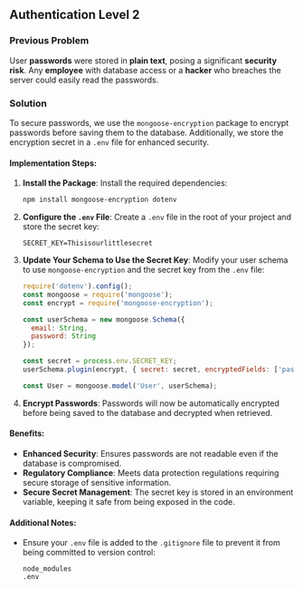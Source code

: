 ## Authentication Level 2

### Previous Problem

User **passwords** were stored in **plain text**, posing a significant **security risk**. Any **employee** with database access or a **hacker** who breaches the server could easily read the passwords.

### Solution

To secure passwords, we use the `mongoose-encryption` package to encrypt passwords before saving them to the database. Additionally, we store the encryption secret in a `.env` file for enhanced security.

#### Implementation Steps:

1. **Install the Package**:
   Install the required dependencies:
   ```bash
   npm install mongoose-encryption dotenv
   ```

2. **Configure the `.env` File**:
   Create a `.env` file in the root of your project and store the secret key:
   ```plaintext
   SECRET_KEY=Thisisourlittlesecret
   ```

3. **Update Your Schema to Use the Secret Key**:
   Modify your user schema to use `mongoose-encryption` and the secret key from the `.env` file:
   ```javascript
   require('dotenv').config();
   const mongoose = require('mongoose');
   const encrypt = require('mongoose-encryption');

   const userSchema = new mongoose.Schema({
     email: String,
     password: String
   });

   const secret = process.env.SECRET_KEY;
   userSchema.plugin(encrypt, { secret: secret, encryptedFields: ['password'] });

   const User = mongoose.model('User', userSchema);
   ```

4. **Encrypt Passwords**:
   Passwords will now be automatically encrypted before being saved to the database and decrypted when retrieved.

#### Benefits:

- **Enhanced Security**: Ensures passwords are not readable even if the database is compromised.
- **Regulatory Compliance**: Meets data protection regulations requiring secure storage of sensitive information.
- **Secure Secret Management**: The secret key is stored in an environment variable, keeping it safe from being exposed in the code.

#### Additional Notes:

- Ensure your `.env` file is added to the `.gitignore` file to prevent it from being committed to version control:
  ```plaintext
  node_modules
  .env
  ```

